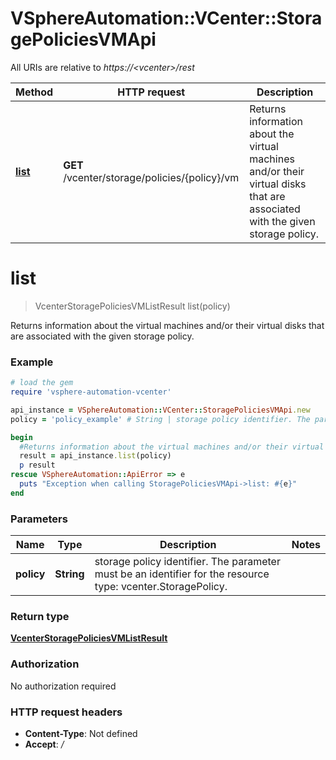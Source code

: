 # VSphereAutomation::VCenter::StoragePoliciesVMApi

All URIs are relative to *https://&lt;vcenter&gt;/rest*

Method | HTTP request | Description
------------- | ------------- | -------------
[**list**](StoragePoliciesVMApi.md#list) | **GET** /vcenter/storage/policies/{policy}/vm | Returns information about the virtual machines and/or their virtual disks that are associated with the given storage policy.


# **list**
> VcenterStoragePoliciesVMListResult list(policy)

Returns information about the virtual machines and/or their virtual disks that are associated with the given storage policy.

### Example
```ruby
# load the gem
require 'vsphere-automation-vcenter'

api_instance = VSphereAutomation::VCenter::StoragePoliciesVMApi.new
policy = 'policy_example' # String | storage policy identifier. The parameter must be an identifier for the resource type: vcenter.StoragePolicy.

begin
  #Returns information about the virtual machines and/or their virtual disks that are associated with the given storage policy.
  result = api_instance.list(policy)
  p result
rescue VSphereAutomation::ApiError => e
  puts "Exception when calling StoragePoliciesVMApi->list: #{e}"
end
```

### Parameters

Name | Type | Description  | Notes
------------- | ------------- | ------------- | -------------
 **policy** | **String**| storage policy identifier. The parameter must be an identifier for the resource type: vcenter.StoragePolicy. | 

### Return type

[**VcenterStoragePoliciesVMListResult**](VcenterStoragePoliciesVMListResult.md)

### Authorization

No authorization required

### HTTP request headers

 - **Content-Type**: Not defined
 - **Accept**: */*



